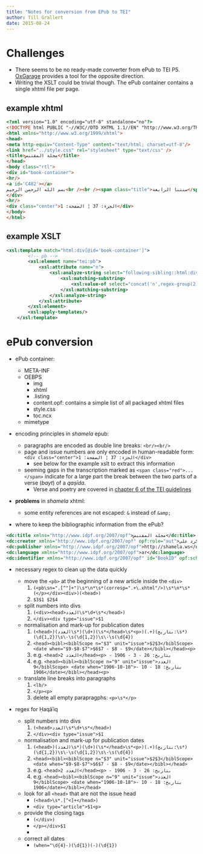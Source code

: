 ```yaml
---
title: "Notes for conversion from EPub to TEI"
author: Till Grallert
date: 2015-08-24
---
```


# Challenges

+ There seems to be no ready-made converter from ePub to TEI P5. [OxGarage](http://www.tei-c.org/oxgarage/) provides a tool for the opposite direction.
+ Writing the XSLT could be trivial though. The ePub container contains a single xhtml file per page.

## example xhtml

```html
<?xml version="1.0" encoding="utf-8" standalone="no"?>
<!DOCTYPE html PUBLIC "-//W3C//DTD XHTML 1.1//EN" "http://www.w3.org/TR/xhtml11/DTD/xhtml11.dtd">
<html xmlns="http://www.w3.org/1999/xhtml">
<head>
<meta http-equiv="Content-Type" content="text/html; charset=utf-8"/>
<link href="../style.css" rel="stylesheet" type="text/css" />
<title>مجلة المقتبس</title>
</head>
<body class="rtl">
<div id="book-container">
<hr/>
<a id='C482'></a>
بسم الله الرحمن الرحيم<br /><br /><span class="title">سنتنا الرابعة</span><br />يفتتح المقتبس عامه الرابع بحمد الله ثناؤه والشكر على ما وفق إليه من نشر الحقائق التي يهديه إليها البحث والدرس لاهجاً بالدعوة التي طالما دعا إليها مجملاً ومفصلاً من أن مقصده نبث دفائن المدينة العربية وبث خزائن الحضارة الغربية مع ما يقتضي لذلك من النظر في تاريخنا وتاريخ الغربيين وآدابنا وآدابهم ومناحينا وأعمالنا وأعمالهم ناعياً عَلَي الجامدين عَلَى القديم إذ الاقتصار عليه وحده هو العقم بعينه داعياً إلى تناول الضروري من الحديث لأن القديم وحده يبلى ولا حديث لمن لا قديم له ومن لم يحرص على جديده فهو أقرب إلى الزهد كل حين بقديمه.<br />ندعو إلى الأخذ بمعارف الغربيين لأن ما أصاب هذا الشرق من ضعف العقول والملكات نشأ عن انصراف القلوب عن الاهتداء بهديهم ونهج سبيلهم في مادياتهم ومعنوياتهم والوقوف عند حد ما رسمه المخرفون والمخرقون فصدونا عن سبيل الانتفاع بالماضي وبالحاضر وحرموا بالتعصب الممقوت ما لم يحرمه عقل ولا نقل وسدوا الآذان عن سماع داعي المدنية وغضبوا عن الإبصار عن النظر في بدائع العلم والصناعة.<br />وإن المقتبس ليغتبط اليوم بصدوره من ضفاف بردى بعد أن انتشر عَلَى ضفاف النيل ثلاث سنين ولئن كان بردى بعض جداول النيل وترعه فإن المسك بعض دم الغزال ولئن قدر لمصر اليوم أن تسبق الشام في قوتها الأدبية والعلمية فليس ذلك من الجديد لما عرف به قديمها وإن كان وادي النيل أفسح وأخصب فوادي جلق الفيحاء أثمر وأعشب والسر في السكان لا في المكان. فعسى أن لا تكون أرض الشام أقل استعداداً لقطف ثمرات العلوم والمعارف وأن يظل مؤازرونا على إتحاف هذه المجلة بنتائج عقولهم فلا تعظم فائدة العمل إذا استقل به الفكر الواحد ولا تتنزع بفرد أفانين الفنون والآداب ونسأله تعالى تسديدنا وهدايتنا.
</div>
<hr/>
<div class="center">الجزء: 37 ¦ الصفحة: 1</div>
</body>
</html>
```


## example XSLT 

```xml
<xsl:template match="html:div[@id='book-container']">
        <!-- pb -->
        <xsl:element name="tei:pb">
            <xsl:attribute name="n">
                <xsl:analyze-string select="following-sibling::html:div[@class='center']" regex="(الجزء\s*:\s*)(\d+).+(الصفحة\s*:\s*)(\d+)">
                    <xsl:matching-substring>
                        <xsl:value-of select="concat('n',regex-group(2),'-p',regex-group(4))"/>
                    </xsl:matching-substring>
                </xsl:analyze-string>
            </xsl:attribute>
        </xsl:element>
        <xsl:apply-templates/>
    </xsl:template>
```

# ePub conversion

- ePub container:
    + META-INF
    + OEBPS
        * img
        * xhtml
        * .listing
        * content.opf: contains a simple list of all packaged xhtml files
        * style.css
        * toc.ncx
    + mimetype
- encoding principles in *shamela* epub:
    + paragraphs are encoded as double line breaks: `<br/><br/>`
    + page and issue numbers are only encoded in human-readable form: `<div class="center">الجزء: 37 ¦ الصفحة: 1</div>`
        * see below for the example xslt to extract this information
    + seeming gaps in the transcription marked as `<span class="red">...</span>` indicate for a large part the break between the two parts of a verse (*bayt*) of a *qaṣīda*.
        * Verse and poetry are covered in [chapter 6 of the TEI guidelines](http://www.tei-c.org/release/doc/tei-p5-doc/en/html/VE.html)

- **problems** in *shamela* xhtml:
    + some entity references are not escaped: `&` instead of `&amp;`
- where to keep the bibliographic information from the ePub?

```xml
<dc:title xmlns="http://www.idpf.org/2007/opf">مجلة المقتبس</dc:title> 
<dc:creator xmlns="http://www.idpf.org/2007/opf" opf:role="aut">محمد كرد علي</dc:creator> 
<dc:publisher xmlns="http://www.idpf.org/2007/opf">http://shamela.ws</dc:publisher> 
<dc:language xmlns="http://www.idpf.org/2007/opf">ar</dc:language> 
<dc:identifier xmlns="http://www.idpf.org/2007/opf" id="BookID" opf:scheme="UUID">urn:uuid:4caf7b615c3e7278c0cc1fcc2e80c7ec</dc:identifier> 
```



- necessary regex to clean up the data quickly
    + move the `<pb>` at the beginning of a new article inside the `<div>`
        1. `(<pb\sn=".[^"]+")\s*\n*\s*(corresp=".+\.xhtml"/>)\s*\n*\s*(</p></div><div>)(<head>)`
        2. `$3$1 $2$4`
    + split numbers into divs
        1. `(<div><head>العدد\s*\d+\s*</head>)`
        2. `</div><div type="issue">$1`
    + normalisation and mark-up for publication dates
        1. `(<head>)(العدد\s*)(\d+)(\s*</head>\s*<p>)(.+)(بتاريخ:\s*)(\d{1,2})\s\-\s(\d{1,2})\s\-\s(\d{4})`
        2. `<head><bibl><biblScope n="$3" unit="issue">$2$3</biblScope> <date when="$9-$8-$7">$6$7 - $8 - $9</date></bibl></head><p>`
        3. e.g. `<head>العدد 2</head><p> - بتاريخ: 26 - 3 - 1906`
        4. e.g. `<head><bibl><biblScope n="9" unit="issue">العدد 9</biblScope> <date when="1906-10-18">بتاريخ: 18 - 10 - 1906</date></bibl></head><p>`
    + translate line breaks into paragraphs
        1. `<lb/>`
        2. `</p><p>`
        3. delete all empty parapragphs: `<p>\s*</p>`

- regex for Ḥaqāʾiq
    + split numbers into divs
        1. `(<head>العدد\s*\d+\s*</head>)`
        2. `</div><div type="issue">$1`
    + normalisation and mark-up for publication dates
        1. `(<head>)(العدد\s*)(\d+)(\s*</head>\s*<p>)(.+)(بتاريخ:\s*)(\d{1,2})\s\-\s(\d{1,2})\s\-\s(\d{4})`
        2. `<head><bibl><biblScope n="$3" unit="issue">$2$3</biblScope> <date when="$9-$8-$7">$6$7 - $8 - $9</date></bibl></head>`
        3. e.g. `<head>العدد 2</head><p> - بتاريخ: 26 - 3 - 1906`
        4. e.g. `<head><bibl><biblScope n="9" unit="issue">العدد 9</biblScope> <date when="1906-10-18">بتاريخ: 18 - 10 - 1906</date></bibl></head>`
    + look for all `<head>` that are not the issue head
        * `(<head>\s*.[^<]+</head>)`
        * `<div type="article">$1<p>`
    + provide the closing tags
        * `(</div>)`
        * `</p></div>$1`
        * 
    + correct all dates
        * `(when="\d{4}-)(\d{1})(-)(\d{1})`